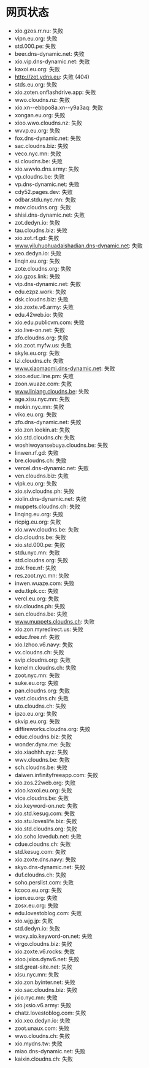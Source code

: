 # 网页状态
- xio.gzos.rr.nu: 失败
- vipn.eu.org: 失败
- std.000.pe: 失败
- beer.dns-dynamic.net: 失败
- xio.vip.dns-dynamic.net: 失败
- kaxoi.eu.org: 失败
- http://zot.ydns.eu: 失败 (404)
- stds.eu.org: 失败
- xio.zoten.onflashdrive.app: 失败
- wwo.cloudns.nz: 失败
- xio.xn--ebbpo8a.xn--y9a3aq: 失败
- xongan.eu.org: 失败
- xioo.wwo.cloudns.nz: 失败
- wvvp.eu.org: 失败
- fox.dns-dynamic.net: 失败
- sac.cloudns.biz: 失败
- veco.nyc.mn: 失败
- si.cloudns.be: 失败
- xio.wwvio.dns.army: 失败
- vp.cloudns.be: 失败
- vp.dns-dynamic.net: 失败
- cdy52.pages.dev: 失败
- odbar.stdu.nyc.mn: 失败
- mov.cloudns.org: 失败
- shisi.dns-dynamic.net: 失败
- zot.dedyn.io: 失败
- tau.cloudns.biz: 失败
- xio.zot.rf.gd: 失败
- www.yiluhuohuadaishadian.dns-dynamic.net: 失败
- xeo.dedyn.io: 失败
- linqin.eu.org: 失败
- zote.cloudns.org: 失败
- xio.gzos.link: 失败
- vip.dns-dynamic.net: 失败
- edu.ezpz.work: 失败
- dsk.cloudns.biz: 失败
- xio.zoxte.v6.army: 失败
- edu.42web.io: 失败
- xio.edu.publicvm.com: 失败
- xio.live-on.net: 失败
- zfo.cloudns.org: 失败
- xio.zoot.myfw.us: 失败
- skyle.eu.org: 失败
- lzi.cloudns.ch: 失败
- www.xiaomaomi.dns-dynamic.net: 失败
- xioo.educ.line.pm: 失败
- zoon.wuaze.com: 失败
- www.liniang.cloudns.be: 失败
- age.xisu.nyc.mn: 失败
- mokin.nyc.mn: 失败
- viko.eu.org: 失败
- zfo.dns-dynamic.net: 失败
- xio.zon.lookin.at: 失败
- xio.std.cloudns.ch: 失败
- woshiwoyansebuya.cloudns.be: 失败
- linwen.rf.gd: 失败
- bre.cloudns.ch: 失败
- vercel.dns-dynamic.net: 失败
- ven.cloudns.biz: 失败
- vipk.eu.org: 失败
- xio.siv.cloudns.ph: 失败
- xiolin.dns-dynamic.net: 失败
- muppets.cloudns.ch: 失败
- linqing.eu.org: 失败
- ricpig.eu.org: 失败
- xio.wwv.cloudns.be: 失败
- clo.cloudns.be: 失败
- xio.std.000.pe: 失败
- stdu.nyc.mn: 失败
- std.cloudns.org: 失败
- zok.free.nf: 失败
- res.zoot.nyc.mn: 失败
- inwen.wuaze.com: 失败
- edu.tkpk.cc: 失败
- vercl.eu.org: 失败
- siv.cloudns.ph: 失败
- sen.cloudns.be: 失败
- www.muppets.cloudns.ch: 失败
- xio.zon.myredirect.us: 失败
- educ.free.nf: 失败
- xio.lzhoo.v6.navy: 失败
- vx.cloudns.ch: 失败
- svip.cloudns.org: 失败
- kenelm.cloudns.ch: 失败
- zoot.nyc.mn: 失败
- suke.eu.org: 失败
- pan.cloudns.org: 失败
- vast.cloudns.ch: 失败
- uto.cloudns.ch: 失败
- ipzo.eu.org: 失败
- skvip.eu.org: 失败
- diffireworks.cloudns.org: 失败
- educ.cloudns.biz: 失败
- wonder.dynx.me: 失败
- xio.xiaohhh.xyz: 失败
- wwv.cloudns.be: 失败
- sch.cloudns.be: 失败
- daiwen.infinityfreeapp.com: 失败
- xio.zos.22web.org: 失败
- xioo.kaxoi.eu.org: 失败
- vice.cloudns.be: 失败
- xio.keyword-on.net: 失败
- xio.std.kesug.com: 失败
- xio.stu.loveslife.biz: 失败
- xio.std.cloudns.org: 失败
- xio.soho.lovedub.net: 失败
- cdue.cloudns.ch: 失败
- std.kesug.com: 失败
- xio.zoxte.dns.navy: 失败
- skyo.dns-dynamic.net: 失败
- duf.cloudns.ch: 失败
- soho.perslist.com: 失败
- kcoco.eu.org: 失败
- ipen.eu.org: 失败
- zosx.eu.org: 失败
- edu.lovestoblog.com: 失败
- xio.wjg.jp: 失败
- std.dedyn.io: 失败
- woxy.xio.keyword-on.net: 失败
- virgo.cloudns.biz: 失败
- xio.zoxte.v6.rocks: 失败
- xioo.jxios.dynv6.net: 失败
- std.great-site.net: 失败
- xisu.nyc.mn: 失败
- xio.zon.byinter.net: 失败
- xio.sac.cloudns.biz: 失败
- jxio.nyc.mn: 失败
- xio.jxsio.v6.army: 失败
- chatz.lovestoblog.com: 失败
- xio.xeo.dedyn.io: 失败
- zoot.unaux.com: 失败
- wwo.cloudns.ch: 失败
- xio.mydns.tw: 失败
- miao.dns-dynamic.net: 失败
- kaixin.cloudns.ch: 失败
